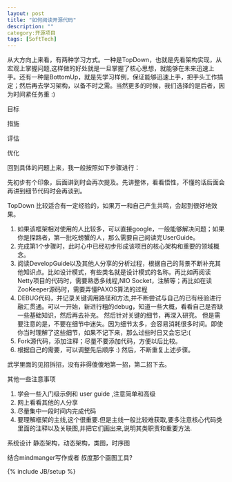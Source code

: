 ```yaml
---
layout: post
title: "如何阅读开源代码"
description: ""
category:开源项目 
tags: [SoftTech]
---
```


从大方向上来看，有两种学习方式。一种是TopDown，也就是先看架构实现，从宏观上掌握问题,这样做的好处就是一旦掌握了核心思想，就能够在未来迅速上手。还有一种是BottomUp，就是先学习样例，保证能够迅速上手，把手头工作搞定；然后再去学习架构，以备不时之需。当然更多的时候，我们选择的是后者，因为时间紧任务重 :) 

目标

措施

评估

优化

回到具体的问题上来，我一般按照如下步骤进行：

先初步有个印象，后面讲到时会再次提及。先讲整体，看看悟性，不懂的话后面会再讲到细节代码时会再谈到。

TopDown 比较适合有一定经验的，如果万一和自己产生共鸣，会起到很好地效果。

1. 如果该框架相对使用的人比较多，可以直接google，一般能够解决问题；如果你是探路者，第一批吃螃蟹的人，那么需要自己阅读完UserGuide。
2. 完成第1个步骤时，此时心中已经初步形成该项目的核心架构和重要的领域概念。
3. 阅读DevelopGuide以及其他人分享的分析过程，根据自己的背景不断补充其他知识点。比如设计模式，有些类名就是设计模式的名称。再比如再阅读Netty项目的代码时，需要熟悉多线程,NIO Socket，注解等；再比如在读ZooKeeper源码时，需要弄懂PAXOS算法的过程 
4. DEBUG代码，并记录关键调用路径和方法,并不断尝试与自己的已有经验进行融汇贯通。可以一开始，新进行粗的debug，知道一些大概，看看自己是否缺一些基础知识，然后再去补充。  然后针对关键的细节，再深入研究。
但是需要注意的是，不要在细节中迷失。因为细节太多，会容易消耗很多时间。即使你当时理解了这些细节，如果不记下来，那么过些时日又会忘记:( 
5. Fork源代码，添加注释；尽量不要添加代码，方便以后比较。
6. 根据自己的需要，可以调整先后顺序 :) 然后，不断重复上述步骤。
 
 武学里面的见招拆招，没有非得傻傻地第一招，第二招下去。
 
其他一些注意事项 

1. 学会一些入门级示例和 user guide ,注意简单和高级
2. 网上看看其他的人分享
3. 尽量集中一段时间内完成代码
4. 要理解框架的主线,这个很重要.但是主线一般比较难获取,要多注意核心代码类里面的注释以及关联图,并把它们画出来,说明其类职责和重要方法.

系统设计 静态架构，动态架构，类图，时序图
 
结合mindmanger写作或者 叔度那个画图工具? 


{% include JB/setup %}
